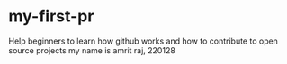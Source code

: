 # my-first-pr
Help beginners to learn how github works and how to contribute to open source projects
my name is amrit raj, 220128